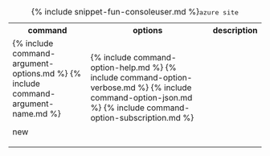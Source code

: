 <table class="table table-striped cli cmd">
	<caption>{% include snippet-fun-consoleuser.md %}<kbd>azure site </kbd></caption>
	<tr>
		<th class="w20">command</th>
		<th class="w60">options</th>
		<th>description</th>
	</tr>
	<tr>
		<td> {% include command-argument-options.md %} {% include command-argument-name.md %}<p><span class="label label-warning">new</span></p></td>
		<td>
			<dl class="dl-horizontal">
				{% include command-option-help.md %}
				{% include command-option-verbose.md %}
				{% include command-option-json.md %}
				{% include command-option-subscription.md %}
			</dl>
		</td>
		<td></td>
	</tr>
</table>